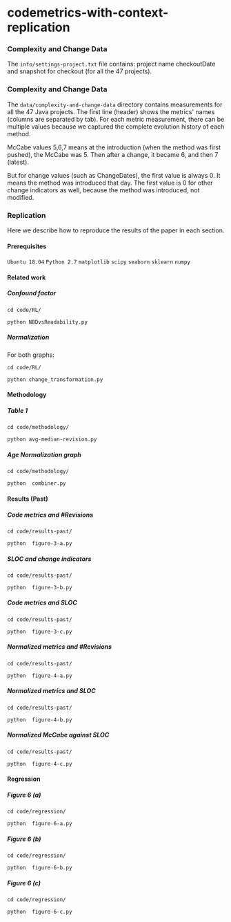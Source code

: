 # codemetrics-with-context-replication

### Complexity and Change Data

The `info/settings-project.txt` file contains: project name checkoutDate  and snapshot for checkout (for all the 47 projects).

### Complexity and Change Data

The `data/complexity-and-change-data` directory contains measurements for all the 47 Java projects. 
The first line (header) shows the metrics' names (columns are separated by tab). For each metric measurement, there can be multiple values because we captured the complete evolution history of each method. 

McCabe values 5,6,7 means at the introduction (when the method was first pushed), the McCabe was 5. Then after a change, it became 6, and then 7 (latest).   

But for change values (such as ChangeDates), the first value is always 0. It means the method was introduced that day. The first value is 0 for other change indicators as well, because the method was introduced, not modified.  


### Replication
Here we describe how to reproduce the results of the paper in each section.

#### Prerequisites

`Ubuntu 18.04`
`Python 2.7`
`matplotlib`
`scipy`
`seaborn`
`sklearn`
`numpy`


#### Related work

##### Confound factor

`cd code/RL/`

`python NBDvsReadability.py`

##### Normalization
For both graphs:

`cd code/RL/`

`python change_transformation.py`

#### Methodology

##### Table 1

`cd code/methodology/`

`python avg-median-revision.py`

##### Age Normalization graph

`cd code/methodology/`

`python  combiner.py`

#### Results (Past)

#####  Code metrics and #Revisions

`cd code/results-past/`

`python  figure-3-a.py`

#####  SLOC and change indicators

`cd code/results-past/`

`python  figure-3-b.py`

#####  Code metrics and SLOC

`cd code/results-past/`

`python  figure-3-c.py`

#####  Normalized metrics and #Revisions

`cd code/results-past/`

`python  figure-4-a.py`

#####  Normalized metrics and SLOC

`cd code/results-past/`

`python  figure-4-b.py`

##### Normalized McCabe against SLOC

`cd code/results-past/`

`python  figure-4-c.py`


#### Regression

##### Figure 6 (a)

`cd code/regression/`

`python  figure-6-a.py`

##### Figure 6 (b)

`cd code/regression/`

`python  figure-6-b.py`

##### Figure 6 (c)

`cd code/regression/`

`python  figure-6-c.py`





